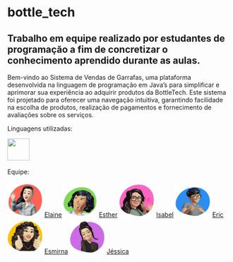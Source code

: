 # bottle_tech
Trabalho em equipe realizado por estudantes de programação a fim de concretizar o conhecimento aprendido durante as aulas.
-----------------------------------------------------------------------------------
Bem-vindo ao Sistema de Vendas de Garrafas, uma plataforma desenvolvida na linguagem de 
programação em Java’s para simplificar e aprimorar sua experiência ao adquirir produtos da 
BottleTech. Este sistema foi projetado para oferecer uma navegação intuitiva, garantindo 
facilidade na escolha de produtos, realização de pagamentos e fornecimento de avaliações 
sobre os serviços.

Linguagens utilizadas: 

<img width = "50" height = "50" src="https://cdn.jsdelivr.net/gh/devicons/devicon/icons/java/java-original.svg"/>
          

Equipe: 

<img width = "80" height = "80" src="img-elaine.png" alt="Elaine"> <a href ="#">Elaine</a><img width = "80" height = "80" src="img-esther.png" alt="Esther"> <a href ="#">Esther</a> <img width = "80" height = "80" src="img-isabel.png" alt="Isabel"> <a href ="#">Isabel</a> <img width = "80" height = "80" src="img-eric.png" alt="Eric"> <a href ="https://www.instagram.com/soy..eric?igsh=MWhpbTRtZXF0bTVwcA==">Eric</a> <img width = "80" height = "80" src="img-esmirna.png" alt="Esmirna"> <a href ="#">Esmirna</a> <img width = "80" height = "80" src="img-jessica.png" alt="Jéssica"> <a href ="#">Jéssica</a>
